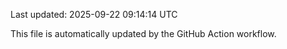 Last updated: 2025-09-22 09:14:14 UTC

This file is automatically updated by the GitHub Action workflow.
